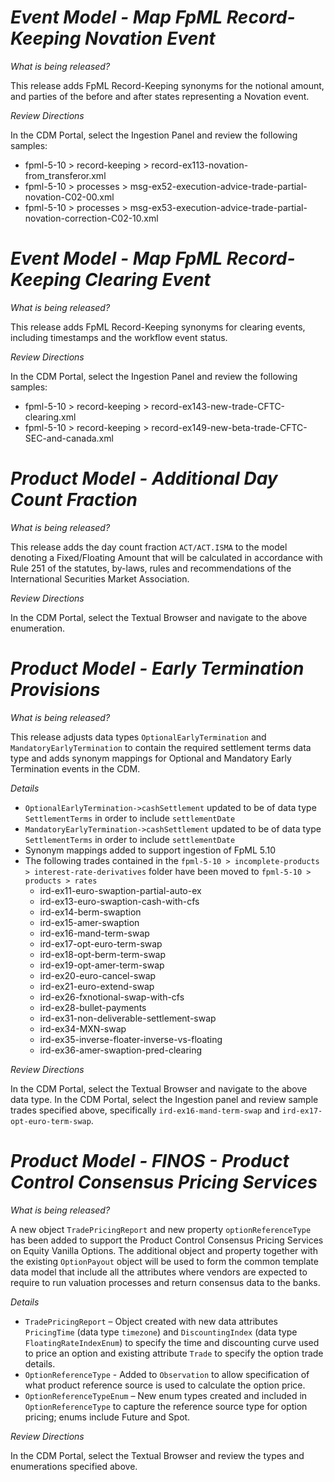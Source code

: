 # *Event Model - Map FpML Record-Keeping Novation Event*

_What is being released?_

This release adds FpML Record-Keeping synonyms for the notional amount, and parties of the before and after states representing a Novation event.

_Review Directions_

In the CDM Portal, select the Ingestion Panel and review the following samples:

- fpml-5-10 > record-keeping > record-ex113-novation-from_transferor.xml
- fpml-5-10 > processes > msg-ex52-execution-advice-trade-partial-novation-C02-00.xml
- fpml-5-10 > processes > msg-ex53-execution-advice-trade-partial-novation-correction-C02-10.xml

# *Event Model - Map FpML Record-Keeping Clearing Event*

_What is being released?_

This release adds FpML Record-Keeping synonyms for clearing events, including timestamps and the workflow event status.

_Review Directions_

In the CDM Portal, select the Ingestion Panel and review the following samples:

- fpml-5-10 > record-keeping > record-ex143-new-trade-CFTC-clearing.xml
- fpml-5-10 > record-keeping > record-ex149-new-beta-trade-CFTC-SEC-and-canada.xml

# *Product Model - Additional Day Count Fraction*

_What is being released?_

This release adds the day count fraction `ACT/ACT.ISMA` to the model denoting a Fixed/Floating Amount that will be calculated in accordance with Rule 251 of the statutes, by-laws, rules and recommendations of the International Securities Market Association.

_Review Directions_

In the CDM Portal, select the Textual Browser and navigate to the above enumeration.


# *Product Model - Early Termination Provisions*

_What is being released?_

This release adjusts data types `OptionalEarlyTermination` and `MandatoryEarlyTermination` to contain the required settlement terms data type and adds synonym mappings for Optional and Mandatory Early Termination events in the CDM.

_Details_

- `OptionalEarlyTermination->cashSettlement` updated to be of data type `SettlementTerms` in order to include `settlementDate`
- `MandatoryEarlyTermination->cashSettlement` updated to be of data type `SettlementTerms` in order to include `settlementDate`
- Synonym mappings added to support ingestion of FpML 5.10
- The following trades contained in the `fpml-5-10 > incomplete-products > interest-rate-derivatives` folder have been moved to `fpml-5-10 > products > rates`
  - ird-ex11-euro-swaption-partial-auto-ex
  - ird-ex13-euro-swaption-cash-with-cfs
  - ird-ex14-berm-swaption
  - ird-ex15-amer-swaption
  - ird-ex16-mand-term-swap
  - ird-ex17-opt-euro-term-swap
  - ird-ex18-opt-berm-term-swap
  - ird-ex19-opt-amer-term-swap
  - ird-ex20-euro-cancel-swap
  - ird-ex21-euro-extend-swap
  - ird-ex26-fxnotional-swap-with-cfs
  - ird-ex28-bullet-payments
  - ird-ex31-non-deliverable-settlement-swap
  - ird-ex34-MXN-swap
  - ird-ex35-inverse-floater-inverse-vs-floating
  - ird-ex36-amer-swaption-pred-clearing

_Review Directions_

In the CDM Portal, select the Textual Browser and navigate to the above data type.
In the CDM Portal, select the Ingestion panel and review sample trades specified above, specifically `ird-ex16-mand-term-swap` and `ird-ex17-opt-euro-term-swap`.

# *Product Model - FINOS - Product Control Consensus Pricing Services*

_What is being released?_

A new object `TradePricingReport` and new property `optionReferenceType` has been added to support the Product Control Consensus Pricing Services on Equity Vanilla Options. The additional object and property together with the existing `OptionPayout` object will be used to form the common template data model that include all the attributes where vendors are expected to require to run valuation processes and return consensus data to the banks.

_Details_

- `TradePricingReport` – Object created with new data attributes `PricingTime` (data type `timezone`) and `DiscountingIndex` (data type `FloatingRateIndexEnum`) to specify the time and discounting curve used to price an option and existing attribute `Trade` to specify the option trade details.
- `OptionReferenceType` - Added to `Observation` to allow specification of what product reference source is used to calculate the option price.
- `OptionReferenceTypeEnum` – New enum types created and included in `OptionReferenceType` to capture the reference source type for option pricing; enums include Future and Spot.

_Review Directions_

In the CDM Portal, select the Textual Browser and review the types and enumerations specified above.


